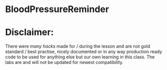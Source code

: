 # BloodPressureReminder
# Disclaimer:
There were *many hacks* made for / during the lesson and are not gold standard / best practise, nicely documented or in any way production ready code to be used for anything else but our own learning in this class.
The labs are and will not be updated for newest compatibility.
